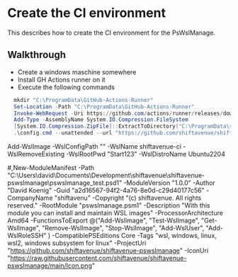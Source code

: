 # Create the CI environment

This describes how to create the CI environment for the PsWslManage.

## Walkthrough

- Create a windows maschine somewhere
- Install GH Actions runner on it
- Execute the following commands

```powershell
  mkdir "C:\ProgramData\GitHub-Actions-Runner"
  Set-Location -Path "C:\ProgramData\GitHub-Actions-Runner"
  Invoke-WebRequest -Uri https://github.com/actions/runner/releases/download/v2.309.0/actions-runner-win-x64-2.309.0.zip -OutFile actions-runner-win-x64.zip
  Add-Type -AssemblyName System.IO.Compression.FileSystem
  [System.IO.Compression.ZipFile]::ExtractToDirectory("C:\ProgramData\shiftavenue\unattendbuilder\custom\github-runner\actions-runner-win-x64.zip", "$PWD")
  .\config.cmd --unattended --url "https://github.com/shiftavenue/shiftavenue-pswslmanage" --token BB3T63KDVPJOLH6Y7W6X6L3E5WZIA --name sa-ci-win --runasservice
```

Add-WslImage -WslConfigPath "" -WslName shiftavenue-ci -WslRemoveExisting -WslRootPwd "Start123" -WslDistroName Ubuntu2204

#,New-ModuleManifest -Path "C:\Users\david\Documents\Development\shiftavenue\shiftavenue-pswslmanage\pswslmanage_test.psd1" -ModuleVersion "1.0.0" -Author "David Koenig" -Guid "a2d16567-94f2-4a76-8e0d-c29d40177c56" -CompanyName "shiftavenu" -Copyright "(c) shiftavenue. All rights reserved." -RootModule "pswslmanage.psm1" -Description "With this module you can install and maintain WSL images" -ProcessorArchitecture Amd64 -FunctionsToExport @("Add-WslImage", "Test-WslImage", "Get-WslImage", "Remove-WslImage", "Stop-WslImage", "Add-WslUser", "Add-WslRoleSSH" ) -CompatiblePSEditions Core -Tags "wsl, windows, linux, wsl2, windows subsystem for linux" -ProjectUri "https://github.com/shiftavenue/shiftavenue-pswslmanage" -IconUri "https://raw.githubusercontent.com/shiftavenue/shiftavenue-pswslmanage/main/Icon.png"
